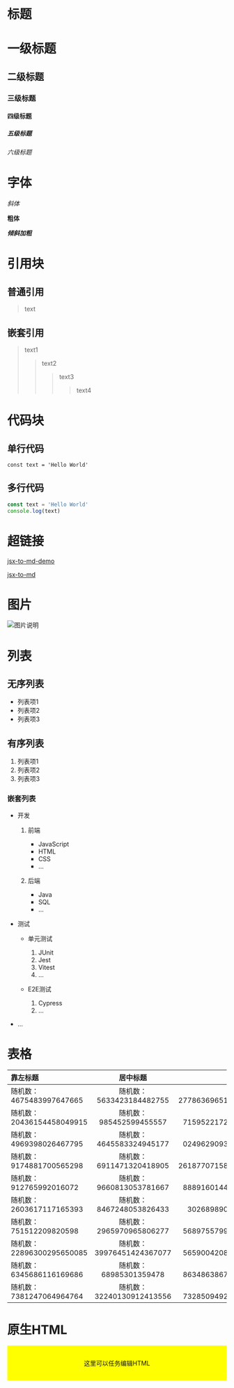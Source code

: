 
# 标题

# 一级标题

## 二级标题

### 三级标题

#### 四级标题

##### 五级标题

###### 六级标题

# 字体
*斜体*

**粗体**

***倾斜加粗***
# 引用块

## 普通引用

>text
## 嵌套引用

>text1
>>text2
>>>text3
>>>>text4
# 代码块

## 单行代码
`const text = 'Hello World'`
## 多行代码

```js
const text = 'Hello World'
console.log(text)
```

# 超链接
[jsx-to-md-demo](https://github.com/eyelly-wu/jsx-to-md-demo)

[jsx-to-md](https://github.com/eyelly-wu/jsx-to-md)
# 图片
![图片说明](abd '图片标题')
# 列表

## 无序列表
* 列表项1
* 列表项2
* 列表项3

## 有序列表
1. 列表项1
2. 列表项2
3. 列表项3

### 嵌套列表
* 开发

   1. 前端

      * JavaScript
      * HTML
      * CSS
      * ...

   2. 后端

      * Java
      * SQL
      * ...


* 测试

   * 单元测试

      1. JUnit
      2. Jest
      3. Vitest
      4. ...

   * E2E测试

      1. Cypress
      2. ...


* ...

# 表格

|靠左标题|居中标题|靠右标题|
|:-|:-:|-:|
|随机数：4675483997647665|随机数：5633423184482755|随机数：27786369651598686|
|随机数：20436154458049915|随机数：985452599455557|随机数：7159522172866422|
|随机数：4969398026467795|随机数：4645583324945177|随机数：0249629093919308|
|随机数：9174881700565298|随机数：6911471320418905|随机数：26187707158857565|
|随机数：912765992016072|随机数：9660813053781667|随机数：8889160144424451|
|随机数：2603617117165393|随机数：8467248053826433|随机数：302689890887883|
|随机数：751512209820598|随机数：2965970965806277|随机数：5689755799957421|
|随机数：22896300295650085|随机数：39976451424367077|随机数：5659004208088285|
|随机数：6345686116169686|随机数：68985301359478|随机数：8634863867852929|
|随机数：7381247064964764|随机数：32240130912413556|随机数：7328509492239181|
<h1>原生HTML</h1>
<div style="background: yellow;height: 80px;display: flex;justify-content: center;align-items: center;">
  <p>这里可以任务编辑HTML</p>
</div>